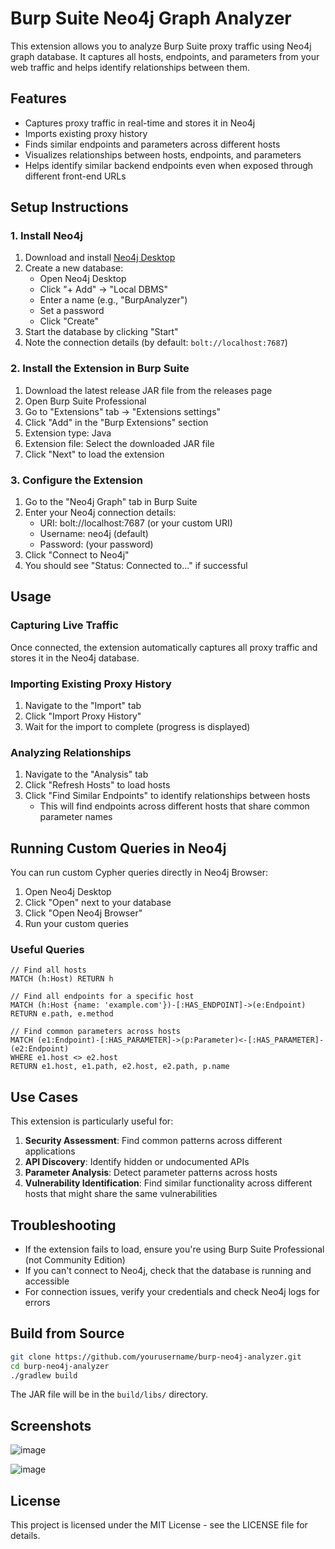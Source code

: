 # Burp Suite Neo4j Graph Analyzer

This extension allows you to analyze Burp Suite proxy traffic using Neo4j graph database. It captures all hosts, endpoints, and parameters from your web traffic and helps identify relationships between them.

## Features

- Captures proxy traffic in real-time and stores it in Neo4j
- Imports existing proxy history
- Finds similar endpoints and parameters across different hosts
- Visualizes relationships between hosts, endpoints, and parameters
- Helps identify similar backend endpoints even when exposed through different front-end URLs

## Setup Instructions

### 1. Install Neo4j

1. Download and install [Neo4j Desktop](https://neo4j.com/download/)
2. Create a new database:
   - Open Neo4j Desktop
   - Click "+ Add" → "Local DBMS"
   - Enter a name (e.g., "BurpAnalyzer")
   - Set a password
   - Click "Create"
3. Start the database by clicking "Start"
4. Note the connection details (by default: `bolt://localhost:7687`)

### 2. Install the Extension in Burp Suite

1. Download the latest release JAR file from the releases page
2. Open Burp Suite Professional
3. Go to "Extensions" tab → "Extensions settings"
4. Click "Add" in the "Burp Extensions" section
5. Extension type: Java
6. Extension file: Select the downloaded JAR file
7. Click "Next" to load the extension

### 3. Configure the Extension

1. Go to the "Neo4j Graph" tab in Burp Suite
2. Enter your Neo4j connection details:
   - URI: bolt://localhost:7687 (or your custom URI)
   - Username: neo4j (default)
   - Password: (your password)
3. Click "Connect to Neo4j"
4. You should see "Status: Connected to..." if successful

## Usage

### Capturing Live Traffic

Once connected, the extension automatically captures all proxy traffic and stores it in the Neo4j database.

### Importing Existing Proxy History

1. Navigate to the "Import" tab
2. Click "Import Proxy History"
3. Wait for the import to complete (progress is displayed)

### Analyzing Relationships

1. Navigate to the "Analysis" tab
2. Click "Refresh Hosts" to load hosts
3. Click "Find Similar Endpoints" to identify relationships between hosts
   - This will find endpoints across different hosts that share common parameter names

## Running Custom Queries in Neo4j

You can run custom Cypher queries directly in Neo4j Browser:

1. Open Neo4j Desktop
2. Click "Open" next to your database
3. Click "Open Neo4j Browser"
4. Run your custom queries

### Useful Queries

```cypher
// Find all hosts
MATCH (h:Host) RETURN h

// Find all endpoints for a specific host
MATCH (h:Host {name: 'example.com'})-[:HAS_ENDPOINT]->(e:Endpoint)
RETURN e.path, e.method

// Find common parameters across hosts
MATCH (e1:Endpoint)-[:HAS_PARAMETER]->(p:Parameter)<-[:HAS_PARAMETER]-(e2:Endpoint)
WHERE e1.host <> e2.host
RETURN e1.host, e1.path, e2.host, e2.path, p.name
```

## Use Cases

This extension is particularly useful for:

1. **Security Assessment**: Find common patterns across different applications
2. **API Discovery**: Identify hidden or undocumented APIs
3. **Parameter Analysis**: Detect parameter patterns across hosts
4. **Vulnerability Identification**: Find similar functionality across different hosts that might share the same vulnerabilities

## Troubleshooting

- If the extension fails to load, ensure you're using Burp Suite Professional (not Community Edition)
- If you can't connect to Neo4j, check that the database is running and accessible
- For connection issues, verify your credentials and check Neo4j logs for errors

## Build from Source

```bash
git clone https://github.com/yourusername/burp-neo4j-analyzer.git
cd burp-neo4j-analyzer
./gradlew build
```

The JAR file will be in the `build/libs/` directory.
##  Screenshots

![image](https://github.com/user-attachments/assets/adb54b44-5cb0-45ea-bce9-77802a8c9745)

![image](https://github.com/user-attachments/assets/212afb08-188d-4cf9-949c-1d6de0af8413)



## License

This project is licensed under the MIT License - see the LICENSE file for details.
